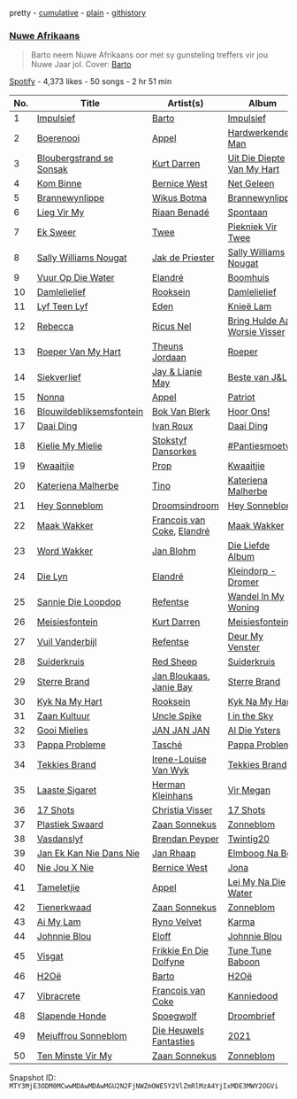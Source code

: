 pretty - [cumulative](/playlists/cumulative/37i9dQZF1DX20N6YlBoCpF.md) - [plain](/playlists/plain/37i9dQZF1DX20N6YlBoCpF) - [githistory](https://github.githistory.xyz/mackorone/spotify-playlist-archive/blob/main/playlists/plain/37i9dQZF1DX20N6YlBoCpF)

### [Nuwe Afrikaans](https://open.spotify.com/playlist/37i9dQZF1DX20N6YlBoCpF)

> Barto neem Nuwe Afrikaans oor met sy gunsteling treffers vir jou Nuwe Jaar jol\. Cover: <a href="https://open.spotify.com/artist/4gzfjw2nlFFo1tda8jgJbG?si=9uWP9TUzQzmD6y60qBaG\-w">Barto</a>

[Spotify](https://open.spotify.com/user/spotify) - 4,373 likes - 50 songs - 2 hr 51 min

| No. | Title | Artist(s) | Album | Length |
|---|---|---|---|---|
| 1 | [Impulsief](https://open.spotify.com/track/3AN96mijpWgIeUEJpvCNaO) | [Barto](https://open.spotify.com/artist/4gzfjw2nlFFo1tda8jgJbG) | [Impulsief](https://open.spotify.com/album/7bLPdsKXCDH8CSCSFgAN5L) | 3:03 |
| 2 | [Boerenooi](https://open.spotify.com/track/6wkvjsw6zfFdWLwcEH12E8) | [Appel](https://open.spotify.com/artist/69q4xfNrz04VhJdTQHGUjd) | [Hardwerkende Man](https://open.spotify.com/album/5joOuKhuwIZvrZjUpMXHpK) | 3:29 |
| 3 | [Bloubergstrand se Sonsak](https://open.spotify.com/track/6MWolNuuIhBupLxf4ypTjy) | [Kurt Darren](https://open.spotify.com/artist/3fFoaTI85WuaVkSMUxeYRd) | [Uit Die Diepte Van My Hart](https://open.spotify.com/album/72xPC5J61vPhQdPdRmBlKp) | 3:01 |
| 4 | [Kom Binne](https://open.spotify.com/track/11HpjWyAzGo0rYsvtv1oqY) | [Bernice West](https://open.spotify.com/artist/6ZerjgcGZc6DofpCTZu3xx) | [Net Geleen](https://open.spotify.com/album/7eQNFAWf2HSr2RHK7wbhnK) | 3:39 |
| 5 | [Brannewynlippe](https://open.spotify.com/track/1gdBisAst3pplEuOS4xUhP) | [Wikus Botma](https://open.spotify.com/artist/099AZ9nM47Fy3VJ7aLN2Io) | [Brannewynlippe](https://open.spotify.com/album/68c0WhoFBICaOlNDVh3pvk) | 3:06 |
| 6 | [Lieg Vir My](https://open.spotify.com/track/4Yv25eCGVIYzBDhRl8LMDv) | [Riaan Benadé](https://open.spotify.com/artist/7aijVRJ1wOqmLs6NucdtB7) | [Spontaan](https://open.spotify.com/album/25pTHMFYTDNLVnEqRKIVQl) | 2:55 |
| 7 | [Ek Sweer](https://open.spotify.com/track/0bKQ30YXdpjZ6eT29K0c1z) | [Twee](https://open.spotify.com/artist/2NMYjNoIZYEfAGICUHwaGG) | [Piekniek Vir Twee](https://open.spotify.com/album/2N1ph4s0uznzZ2ImoTXGig) | 3:46 |
| 8 | [Sally Williams Nougat](https://open.spotify.com/track/7zc3g1CoNzclU03zrfJnsK) | [Jak de Priester](https://open.spotify.com/artist/56icqoy8DI4Rqdr2ASf9OI) | [Sally Williams Nougat](https://open.spotify.com/album/4AZPxoOLHf6frsQD2CG6i7) | 4:15 |
| 9 | [Vuur Op Die Water](https://open.spotify.com/track/2bW96CDjgaLh6E3HM1Fv8r) | [Elandré](https://open.spotify.com/artist/3Gg20zbz8OVW3iahm8uoYo) | [Boomhuis](https://open.spotify.com/album/00TEG3fQnMHMLQbRaMCgx4) | 3:36 |
| 10 | [Damlelielief](https://open.spotify.com/track/2kRdu5wltX9zryXxByd0k6) | [Rooksein](https://open.spotify.com/artist/0TX0T9VkzOTEjsdzi1a4nT) | [Damlelielief](https://open.spotify.com/album/38MBvOQS34uUOnCItemclJ) | 3:31 |
| 11 | [Lyf Teen Lyf](https://open.spotify.com/track/4frGsxydCh1B9FmMF0uv6r) | [Eden](https://open.spotify.com/artist/0WDCVd5uAX4QvasaOzqe8V) | [Knieë Lam](https://open.spotify.com/album/3IfWa2GCEHMn1t20S779NH) | 3:59 |
| 12 | [Rebecca](https://open.spotify.com/track/5yn1CzR0QkcTV5ep55LJk9) | [Ricus Nel](https://open.spotify.com/artist/7Mhp3513Ydxqu2u1JMiQFg) | [Bring Hulde Aan Worsie Visser](https://open.spotify.com/album/2Izp94W5WvCT0JNamQErdq) | 2:41 |
| 13 | [Roeper Van My Hart](https://open.spotify.com/track/5PJoSGqZHJK9MEInMbyySV) | [Theuns Jordaan](https://open.spotify.com/artist/4FG57Vo1nipFsF1lRfYtE4) | [Roeper](https://open.spotify.com/album/2QJ44nnWK5IL1BzxKncvZz) | 3:50 |
| 14 | [Siekverlief](https://open.spotify.com/track/50Qm70lktJn0WO9xAtaaLg) | [Jay & Lianie May](https://open.spotify.com/artist/5GWp2RUgFq865cYUABefq3) | [Beste van J&L](https://open.spotify.com/album/00CbXr39gatFcN9hv6kefR) | 3:43 |
| 15 | [Nonna](https://open.spotify.com/track/3MF7ewY2kS9QMx3fysTD6g) | [Appel](https://open.spotify.com/artist/69q4xfNrz04VhJdTQHGUjd) | [Patriot](https://open.spotify.com/album/4F98wQqGeijl8nnda2yUaM) | 3:23 |
| 16 | [Blouwildebliksemsfontein](https://open.spotify.com/track/4CI94QI8IHTsF5IpFdWomb) | [Bok Van Blerk](https://open.spotify.com/artist/0vevzNDJEuDySBGxIPWcHZ) | [Hoor Ons!](https://open.spotify.com/album/6rRBrObwV1ZpXBAtGoKOtg) | 3:11 |
| 17 | [Daai Ding](https://open.spotify.com/track/79V2WUCLP5FSjwupdCOlfS) | [Ivan Roux](https://open.spotify.com/artist/1g1AK4xNX5bIhp6fXLtHbA) | [Daai Ding](https://open.spotify.com/album/19IqK8AZOph118avK1LdaV) | 3:11 |
| 18 | [Kielie My Mielie](https://open.spotify.com/track/3PjHQdkmpOVIIRWnWdu9S9) | [Stokstyf Dansorkes](https://open.spotify.com/artist/52wXtOEWfj2DJdoTMgV69H) | [\#Pantiesmoetval](https://open.spotify.com/album/41TQnPeqWCygyDtopKS8fg) | 3:03 |
| 19 | [Kwaaitjie](https://open.spotify.com/track/2NKIqGaDkBuKQLQsGvp2Pq) | [Prop](https://open.spotify.com/artist/3TNxvHZvTgeosFCIYz1BUu) | [Kwaaitjie](https://open.spotify.com/album/3kFEZtMGtoVyQWMNBkVs6z) | 3:08 |
| 20 | [Kateriena Malherbe](https://open.spotify.com/track/1B0sIkcAWczsD8nAdOMdoM) | [Tino](https://open.spotify.com/artist/2WPBTmVoNyQTylZiz2zu36) | [Kateriena Malherbe](https://open.spotify.com/album/0NBd7KNQx27DYGCMUcGIev) | 3:09 |
| 21 | [Hey Sonneblom](https://open.spotify.com/track/4vyQOF8wGtDV6eHsOqWaCG) | [Droomsindroom](https://open.spotify.com/artist/36P4zQxOGCSabr44bXS8kW) | [Hey Sonneblom](https://open.spotify.com/album/4aYcdeTwgsJB1jjV8MON1e) | 3:30 |
| 22 | [Maak Wakker](https://open.spotify.com/track/3bemRRClVvTnfpOxIQx88w) | [Francois van Coke](https://open.spotify.com/artist/7pJtnZQLPJmqzVfdIz7eFF), [Elandré](https://open.spotify.com/artist/3Gg20zbz8OVW3iahm8uoYo) | [Maak Wakker](https://open.spotify.com/album/0ydJ2CZGUPWWk5JcySWIpj) | 3:21 |
| 23 | [Word Wakker](https://open.spotify.com/track/3wkrBIpOW3QqKBPdttq15r) | [Jan Blohm](https://open.spotify.com/artist/4INPDZ7XS2f8jsp7CMM6WW) | [Die Liefde Album](https://open.spotify.com/album/3QTGnlJATDAMXUlCDKi38c) | 3:53 |
| 24 | [Die Lyn](https://open.spotify.com/track/2cyzkXDexN5TzYehFULwu6) | [Elandré](https://open.spotify.com/artist/3Gg20zbz8OVW3iahm8uoYo) | [Kleindorp \- Dromer](https://open.spotify.com/album/5ZTYJZu8aeOgZ6NAevn9BF) | 3:34 |
| 25 | [Sannie Die Loopdop](https://open.spotify.com/track/4IfngqUmK5sNeRfZBl5amD) | [Refentse](https://open.spotify.com/artist/5yACoSSz99q9C7n8bKNFxl) | [Wandel In My Woning](https://open.spotify.com/album/70fa1LTmhfV4d2Iw58rdCm) | 3:04 |
| 26 | [Meisiesfontein](https://open.spotify.com/track/5LDGLm6yYpeol850thZVJg) | [Kurt Darren](https://open.spotify.com/artist/3fFoaTI85WuaVkSMUxeYRd) | [Meisiesfontein](https://open.spotify.com/album/27EC0xnYStcjdqFkCgRfmk) | 3:58 |
| 27 | [Vuil Vanderbijl](https://open.spotify.com/track/0SVGv0TIvzAvzzsjCFpFqO) | [Refentse](https://open.spotify.com/artist/5yACoSSz99q9C7n8bKNFxl) | [Deur My Venster](https://open.spotify.com/album/3IlnauxI71E3XNBvc52Yi9) | 2:55 |
| 28 | [Suiderkruis](https://open.spotify.com/track/2gpZFeb0JcmHvTdXVIilW5) | [Red Sheep](https://open.spotify.com/artist/0bbA7qEn8IvbHSfdtgpwBt) | [Suiderkruis](https://open.spotify.com/album/7KDVfeBwV71kAoXBdaW67l) | 4:08 |
| 29 | [Sterre Brand](https://open.spotify.com/track/1xT34fo4r7js5GIDpybGgb) | [Jan Bloukaas](https://open.spotify.com/artist/78BYwFUCGOHFIC54M4Rnic), [Janie Bay](https://open.spotify.com/artist/0VSXm0RbmbovOLT6ADgovM) | [Sterre Brand](https://open.spotify.com/album/6qh0I1uJKdu9mZMKUQBmDC) | 3:35 |
| 30 | [Kyk Na My Hart](https://open.spotify.com/track/0MK6DC0tKJlRC2P938mn72) | [Rooksein](https://open.spotify.com/artist/0TX0T9VkzOTEjsdzi1a4nT) | [Kyk Na My Hart](https://open.spotify.com/album/5YQ1Mb9vlbQcNlfIfxIygq) | 2:47 |
| 31 | [Zaan Kultuur](https://open.spotify.com/track/1w8FbcPeQdKBb5pCEQGmov) | [Uncle Spike](https://open.spotify.com/artist/37f8YdGgf081bIjWe4eSs1) | [I in the Sky](https://open.spotify.com/album/2lZJA3EPcTxsKqWGkmvDC9) | 3:51 |
| 32 | [Gooi Mielies](https://open.spotify.com/track/5Tub26jRC56EaTXb7mCz3C) | [JAN JAN JAN](https://open.spotify.com/artist/0cba0v5VJqpuD1YSBoNirZ) | [Al Die Ysters](https://open.spotify.com/album/69iTs5usYIqkK6VHgBdh0H) | 3:33 |
| 33 | [Pappa Probleme](https://open.spotify.com/track/0PJnQ3CdbPnj10s2rZ4R7a) | [Tasché](https://open.spotify.com/artist/0wRKymJElTHOM1zCZuGspN) | [Pappa Probleme](https://open.spotify.com/album/71BVMI1S1hWI3EjK47kTmu) | 3:34 |
| 34 | [Tekkies Brand](https://open.spotify.com/track/3bDZnbdUWy02rqFzb5Sooi) | [Irene\-Louise Van Wyk](https://open.spotify.com/artist/1PwYXOqnII5oWshOTTClma) | [Tekkies Brand](https://open.spotify.com/album/05uEJdtdKnM4SjNGpkEuOD) | 3:28 |
| 35 | [Laaste Sigaret](https://open.spotify.com/track/5gSordoFX5gjscFFdiqKVS) | [Herman Kleinhans](https://open.spotify.com/artist/3kTnA09Ebx0rFBTPAlsLFC) | [Vir Megan](https://open.spotify.com/album/0ecdOYIs8uIBf8qCTBaoZj) | 3:28 |
| 36 | [17 Shots](https://open.spotify.com/track/5hf8wlB3E2IixkKTxZz6Xv) | [Christia Visser](https://open.spotify.com/artist/0AVwVUxhRdEKiuLNGAxmtu) | [17 Shots](https://open.spotify.com/album/14Z3Lafj0ZfRBCpY6Mkgc0) | 3:33 |
| 37 | [Plastiek Swaard](https://open.spotify.com/track/11O2uACgC46XjlPBV2w577) | [Zaan Sonnekus](https://open.spotify.com/artist/1QsjWZGFjaIYKyvxaQUJuR) | [Zonneblom](https://open.spotify.com/album/1IeU3vpv2NYysM1fHw4ZfL) | 3:54 |
| 38 | [Vasdanslyf](https://open.spotify.com/track/1TpnEc2036G3qVKdL2tAte) | [Brendan Peyper](https://open.spotify.com/artist/4K2VQvyBnfU7La65rShI0v) | [Twintig20](https://open.spotify.com/album/1VaZ5Nabq9W2X5OKPAfXop) | 3:34 |
| 39 | [Jan Ek Kan Nie Dans Nie](https://open.spotify.com/track/2rOiYASLcLXCX8HDhiQa0F) | [Jan Rhaap](https://open.spotify.com/artist/7bP0numRTX2XfsvgxsmD4r) | [Elmboog Na Bo](https://open.spotify.com/album/3IoJEK7GxZfjjB9nUxnsxz) | 2:53 |
| 40 | [Nie Jou X Nie](https://open.spotify.com/track/2Ab4XQ1X0m84s3LzC93MSk) | [Bernice West](https://open.spotify.com/artist/6ZerjgcGZc6DofpCTZu3xx) | [Jona](https://open.spotify.com/album/2C70Ty4DGUj3nrSIAY16B3) | 2:41 |
| 41 | [Tameletjie](https://open.spotify.com/track/7BXP85H8cpxzDhwZQuUIJB) | [Appel](https://open.spotify.com/artist/69q4xfNrz04VhJdTQHGUjd) | [Lei My Na Die Water](https://open.spotify.com/album/30Y6Kmoq8Kz5Ua9JHnbVgQ) | 3:40 |
| 42 | [Tienerkwaad](https://open.spotify.com/track/4LMYAOI6n1kf4dR7B3ditY) | [Zaan Sonnekus](https://open.spotify.com/artist/1QsjWZGFjaIYKyvxaQUJuR) | [Zonneblom](https://open.spotify.com/album/1IeU3vpv2NYysM1fHw4ZfL) | 4:12 |
| 43 | [Ai My Lam](https://open.spotify.com/track/2M9WfhGsONl31AMQNzwfsL) | [Ryno Velvet](https://open.spotify.com/artist/1qn5hZjDJPBVBFsqLujvyt) | [Karma](https://open.spotify.com/album/6cOyQSFsQXloDTCZpB0s6n) | 3:52 |
| 44 | [Johnnie Blou](https://open.spotify.com/track/4zFtUFGQ7NG6iEM2K5Oca4) | [Eloff](https://open.spotify.com/artist/0okTBoelHkR40Mr69hmzkR) | [Johnnie Blou](https://open.spotify.com/album/0D5L3scMWg5Y08JaqQi4ti) | 3:07 |
| 45 | [Visgat](https://open.spotify.com/track/2dyDMPViwSEPMyXwZEfcCS) | [Frikkie En Die Dolfyne](https://open.spotify.com/artist/28HanmXMAfRYB6CuXS54KU) | [Tune Tune Baboon](https://open.spotify.com/album/2oUQ89dJ7Ln0ocVBwwsipN) | 3:19 |
| 46 | [H2Oë](https://open.spotify.com/track/6NB2npCHsGXQ059pMhXJzl) | [Barto](https://open.spotify.com/artist/4gzfjw2nlFFo1tda8jgJbG) | [H2Oë](https://open.spotify.com/album/3TXkgPC5iTyXXyJPKR01lP) | 2:55 |
| 47 | [Vibracrete](https://open.spotify.com/track/34hdLCUD7YJC1KizJhCVH4) | [Francois van Coke](https://open.spotify.com/artist/7pJtnZQLPJmqzVfdIz7eFF) | [Kanniedood](https://open.spotify.com/album/2sAn67LpCat3XJqDuMmtTh) | 2:30 |
| 48 | [Slapende Honde](https://open.spotify.com/track/3QQsWr6YFb3ewPwEjFHKrY) | [Spoegwolf](https://open.spotify.com/artist/6o4TnAxiqaQfZMLl55NFdn) | [Droombrief](https://open.spotify.com/album/0hLWiLGIlllFAfF4vKpmgf) | 4:06 |
| 49 | [Mejuffrou Sonneblom](https://open.spotify.com/track/3rSipVJmseYXbPffITSTml) | [Die Heuwels Fantasties](https://open.spotify.com/artist/0FrkoXLOCHCWfMXw10Apxb) | [2021](https://open.spotify.com/album/17TMQLdvhTXOhE1UYr6rq8) | 3:24 |
| 50 | [Ten Minste Vir My](https://open.spotify.com/track/5NCWiX95u7QQzdRJJFJuhh) | [Zaan Sonnekus](https://open.spotify.com/artist/1QsjWZGFjaIYKyvxaQUJuR) | [Zonneblom](https://open.spotify.com/album/1IeU3vpv2NYysM1fHw4ZfL) | 3:22 |

Snapshot ID: `MTY3MjE3ODM0MCwwMDAwMDAwMGU2N2FjNWZmOWE5Y2VlZmRlMzA4YjIxMDE3MWY2OGVi`
